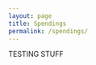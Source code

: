 ```yaml
---
layout: page
title: Spendings
permalink: /spendings/
---
```

<html>
  <head></head>
  <body>
 TESTING STUFF 
    <!--
    BEFORE RUNNING:
    ---------------
    1. If not already done, enable the Google Sheets API
       and check the quota for your project at
       https://console.developers.google.com/apis/api/sheets
    2. Get access keys for your application. See
       https://developers.google.com/api-client-library/javascript/start/start-js#get-access-keys-for-your-application
    3. For additional information on authentication, see
       https://developers.google.com/sheets/api/quickstart/js#step_2_set_up_the_sample
    -->
    <script>
    function makeApiCall() {
      var params = {
        // The ID of the spreadsheet to retrieve data from.
        spreadsheetId: '1niGZV5atmpAB07LWfNwBNr8z2MV9uhrbssXG18_j0Tk',  // TODO: Update placeholder value.

        // The A1 notation of the values to retrieve.
        range: 'Sheet1',  // TODO: Update placeholder value.

        // How values should be represented in the output.
        // The default render option is ValueRenderOption.FORMATTED_VALUE.
        // valueRenderOption: '',  // TODO: Update placeholder value.

        // How dates, times, and durations should be represented in the output.
        // This is ignored if value_render_option is
        // FORMATTED_VALUE.
        // The default dateTime render option is [DateTimeRenderOption.SERIAL_NUMBER].
        // dateTimeRenderOption: '',  // TODO: Update placeholder value.
      };

      var request = gapi.client.sheets.spreadsheets.values.get(params);
      request.then(function(response) {
        // TODO: Change code below to process the `response` object:
        console.log(response.result);
      }, function(reason) {
        console.error('error: ' + reason.result.error.message);
      });
    }

    function initClient() {
      var API_KEY = 'AIzaSyABHshBQPE9m-Oq-Bvnz4ljB5rF-7tOHRM';  // TODO: Update placeholder with desired API key.

      var CLIENT_ID = '288546779261-8j8ss3khbmq60nnls3b4pv48hm2emget.apps.googleusercontent.com';  // TODO: Update placeholder with desired client ID.

      // TODO: Authorize using one of the following scopes:
      //   'https://www.googleapis.com/auth/drive'
      //   'https://www.googleapis.com/auth/drive.file'
      //   'https://www.googleapis.com/auth/drive.readonly'
      //   'https://www.googleapis.com/auth/spreadsheets'
      //   'https://www.googleapis.com/auth/spreadsheets.readonly'
      var SCOPE = 'https://www.googleapis.com/auth/spreadsheets.readonly';

      gapi.client.init({
        'apiKey': API_KEY,
        'clientId': CLIENT_ID,
        'scope': SCOPE,
        'discoveryDocs': ['https://sheets.googleapis.com/$discovery/rest?version=v4'],
      }).then(function() {
        gapi.auth2.getAuthInstance().isSignedIn.listen(updateSignInStatus);
        updateSignInStatus(gapi.auth2.getAuthInstance().isSignedIn.get());
      });
    }

    function handleClientLoad() {
      gapi.load('client:auth2', initClient);
    }

    function updateSignInStatus(isSignedIn) {
      if (isSignedIn) {
        makeApiCall();
      }
    }

    function handleSignInClick(event) {
      gapi.auth2.getAuthInstance().signIn();
    }

    function handleSignOutClick(event) {
      gapi.auth2.getAuthInstance().signOut();
    }
    </script>
    <script async defer src="https://apis.google.com/js/api.js"
      onload="this.onload=function(){};handleClientLoad()"
      onreadystatechange="if (this.readyState === 'complete') this.onload()">
    </script>
    <button id="signin-button" onclick="handleSignInClick()">Sign in</button>
    <button id="signout-button" onclick="handleSignOutClick()">Sign out</button>
  </body>
</html>
